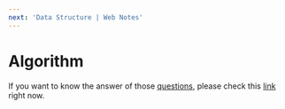 ```yaml
---
next: 'Data Structure | Web Notes'
---
```


# Algorithm

If you want to know the answer of those [questions](./data-structure.md), please check this [link](https://github.com/danielzhang183/dz-leetcode) right now.
